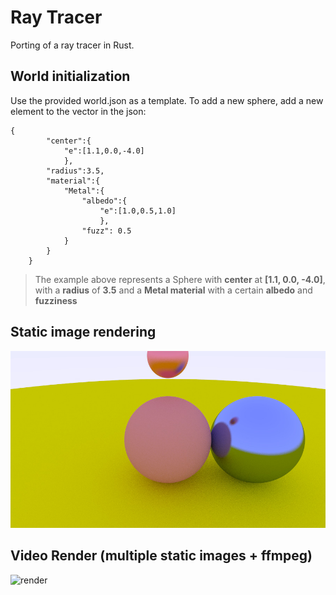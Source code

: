 # Ray Tracer
Porting of a ray tracer in Rust.

## World initialization
Use the provided world.json as a template.
To add a new sphere, add a new element to the vector in the json:
```
{
        "center":{
            "e":[1.1,0.0,-4.0]
            },
        "radius":3.5,
        "material":{
            "Metal":{
                "albedo":{
                    "e":[1.0,0.5,1.0]
                    },
                "fuzz": 0.5
            }
        }
    }
```  

>The example above represents a Sphere with **center** at __[1.1, 0.0, -4.0]__, with a **radius** of __3.5__ and a **Metal material** with a certain **albedo** and **fuzziness**


## Static image rendering
![image](./image.jpeg)

## Video Render (multiple static images + ffmpeg)
![render](./data/render_62.gif)

